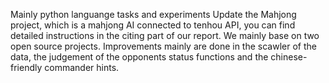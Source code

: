 Mainly  python languange tasks and experiments
Update the Mahjong project, which is a mahjong AI connected to tenhou API, you can find detailed instructions in the citing part of our report. We mainly base on two open source projects. Improvements mainly are done in the scawler of the data, the judgement of the opponents status functions and the chinese-friendly commander hints.

